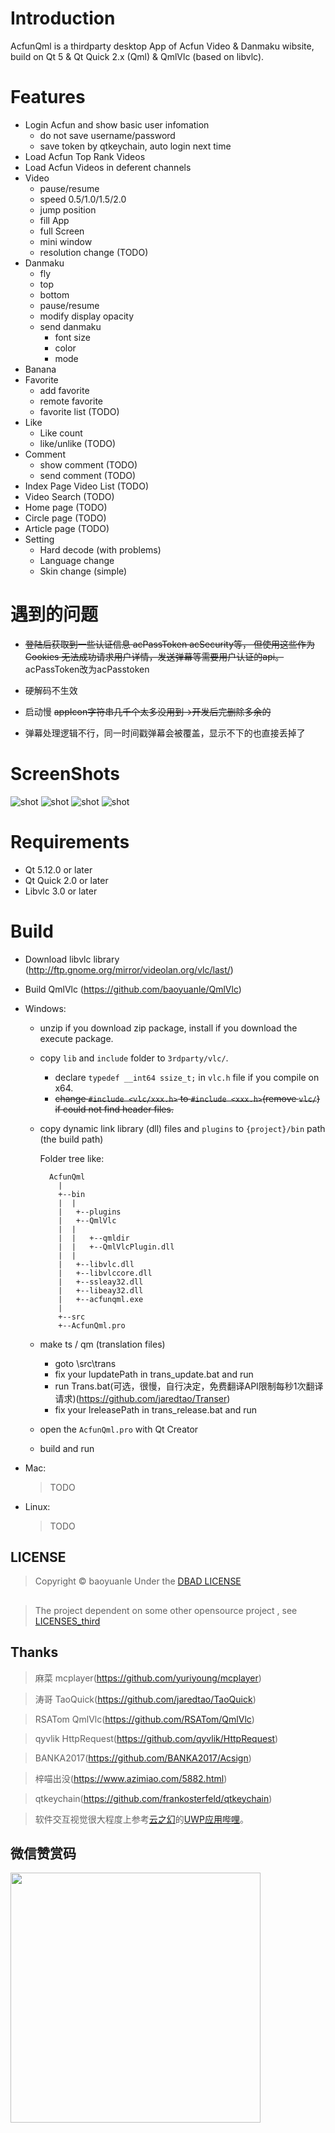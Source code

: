 # Introduction
AcfunQml  is a thirdparty desktop App of Acfun Video & Danmaku wibsite,  build on Qt 5 & Qt Quick 2.x (Qml) & QmlVlc (based on libvlc).

# Features
- Login Acfun and show basic user infomation
	- do not save username/password
	- save token by qtkeychain, auto login next time
- Load Acfun Top Rank Videos
- Load Acfun Videos in deferent channels
- Video
  - pause/resume
  - speed 0.5/1.0/1.5/2.0
  - jump position
  - fill App
  - full Screen
  - mini window
  - resolution change (TODO)
- Danmaku
  - fly
  - top
  - bottom
  - pause/resume
  - modify display opacity
  - send danmaku
    - font size
	- color
	- mode
- Banana
- Favorite
	- add favorite
	- remote favorite
	- favorite list (TODO)
- Like
	- Like count
	- like/unlike (TODO)
- Comment
  - show comment (TODO)
  - send comment (TODO)
- Index Page Video List (TODO)
- Video Search (TODO)
- Home page (TODO)
- Circle page (TODO)
- Article page (TODO)
- Setting
  - Hard decode (with problems)
  - Language change
  - Skin change (simple)

# 遇到的问题
- ~~登陆后获取到一些认证信息 acPassToken acSecurity等， 但使用这些作为Cookies 无法成功请求用户详情，发送弹幕等需要用户认证的api。~~ acPassToken改为acPasstoken

- 硬解码不生效
- 启动慢 ~~appIcon字符串几千个太多没用到->开发后完删除多余的~~
- 弹幕处理逻辑不行，同一时间戳弹幕会被覆盖，显示不下的也直接丢掉了

# ScreenShots

![shot](./screenshots/mainpage.jpg)
![shot](./screenshots/playPage.jpg)
![shot](./screenshots/playPageFullApp.jpg)
![shot](./screenshots/banana.gif)

# Requirements
- Qt 5.12.0 or later
- Qt Quick 2.0 or later
- Libvlc 3.0 or later

# Build
- Download libvlc library (http://ftp.gnome.org/mirror/videolan.org/vlc/last/)
- Build QmlVlc (https://github.com/baoyuanle/QmlVlc)

- Windows:
  - unzip if you download zip package, install if you download the execute package.
  
  - copy `lib` and `include` folder to `3rdparty/vlc/`.
    - declare `typedef __int64 ssize_t;` in `vlc.h` file if you compile on x64.
    - ~~change `#include <vlc/xxx.h>` to `#include <xxx.h>`(remove `vlc/`) if could not find header files.~~
  - copy dynamic link library (dll) files and `plugins` to `{project}/bin` path (the build path)
  
  	Folder tree like:
    ```
      AcfunQml
    	|
    	+--bin
    	|  |
    	|   +--plugins
    	|   +--QmlVlc
    	|  |
		|  |   +--qmldir
		|  |   +--QmlVlcPlugin.dll
		|  |
    	|   +--libvlc.dll
    	|   +--libvlccore.dll
    	|   +--ssleay32.dll
    	|   +--libeay32.dll
    	|   +--acfunqml.exe
    	|
    	+--src
    	+--AcfunQml.pro
    ```
  - make ts / qm (translation files)
    - goto \src\trans
	- fix your lupdatePath in trans_update.bat and run
	- run Trans.bat(可选，很慢，自行决定，免费翻译API限制每秒1次翻译请求)(https://github.com/jaredtao/Transer)
	- fix your lreleasePath in trans_release.bat and run
	
  - open the `AcfunQml.pro` with Qt Creator
  
  - build and run

- Mac:
  > TODO

- Linux:
  > TODO


## LICENSE
> Copyright &copy;  baoyuanle Under the [DBAD LICENSE](LICENSE.md)
##
> The project dependent on some other opensource project , see [LICENSES_third](LICENSE_third.md)

## Thanks
> 麻菜 mcplayer(https://github.com/yuriyoung/mcplayer)

> 涛哥 TaoQuick(https://github.com/jaredtao/TaoQuick)

> RSATom QmlVlc(https://github.com/RSATom/QmlVlc)

> qyvlik HttpRequest(https://github.com/qyvlik/HttpRequest)

> BANKA2017(https://github.com/BANKA2017/Acsign)

> 梓喵出没(https://www.azimiao.com/5882.html)

> qtkeychain(https://github.com/frankosterfeld/qtkeychain)

> 软件交互视觉很大程度上参考[云之幻](https://github.com/Richasy)的[UWP应用哔哩](https://www.microsoft.com/store/apps/9MVN4NSLT150)。

## 微信赞赏码
<img src="https://github.com/baoyuanle/blog/blob/master/res/like.jpg?raw=true" width="400">